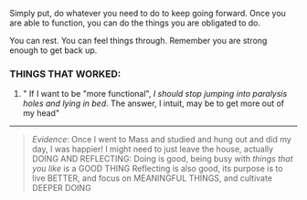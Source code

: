 Simply put, do whatever you need to do to keep going forward. Once you are able to function, you can do the things you are obligated to do.

You can rest. You can feel things through. Remember you are strong enough to get back up.

### THINGS THAT WORKED:
1.  " If I want to be "more functional", *I should stop jumping into paralysis holes and lying in bed*. The answer, I intuit, may be to get more out of my head"

---
>*Evidence*: Once I went to Mass and studied and hung out and did my day, I was happier! I might need to just leave the house, actually
	DOING AND REFLECTING:
		Doing is good, being busy with *things that you like* is a GOOD THING
		Reflecting is also good, its purpose is to live BETTER, and focus on MEANINGFUL THINGS, and cultivate DEEPER DOING